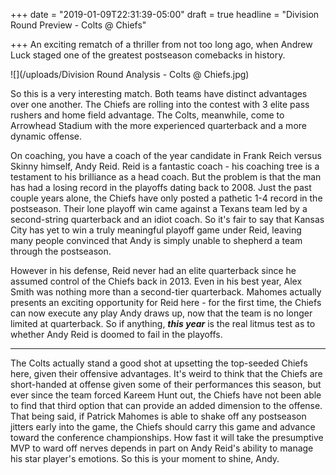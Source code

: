 +++
date = "2019-01-09T22:31:39-05:00"
draft = true
headline = "Division Round Preview - Colts @ Chiefs"

+++
An exciting rematch of a thriller from not too long ago, when Andrew Luck staged one of the greatest postseason comebacks in history.

![](/uploads/Division Round Analysis - Colts @ Chiefs.jpg)

So this is a very interesting match. Both teams have distinct advantages over one another. The Chiefs are rolling into the contest with 3 elite pass rushers and home field advantage. The Colts, meanwhile, come to Arrowhead Stadium with the more experienced quarterback and a more dynamic offense.

On coaching, you have a coach of the year candidate in Frank Reich versus Skinny himself, Andy Reid. Reid is a fantastic coach - his coaching tree is a testament to his brilliance as a head coach. But the problem is that the man has had a losing record in the playoffs dating back to 2008. Just the past couple years alone, the Chiefs have only posted a pathetic 1-4 record in the postseason. Their lone playoff win came against a Texans team led by a second-string quarterback and an idiot coach. So it's fair to say that Kansas City has yet to win a truly meaningful playoff game under Reid, leaving many people convinced that Andy is simply unable to shepherd a team through the postseason. 

However in his defense, Reid never had an elite quarterback since he assumed control of the Chiefs back in 2013. Even in his best year, Alex Smith was nothing more than a second-tier quarterback. Mahomes actually presents an exciting opportunity for Reid here - for the first time, the Chiefs can now execute any play Andy draws up, now that the team is no longer limited at quarterback. So if anything, **_this year_** is the real litmus test as to whether Andy Reid is doomed to fail in the playoffs.

***

The Colts actually stand a good shot at upsetting the top-seeded Chiefs here, given their offensive advantages. It's weird to think that the Chiefs are short-handed at offense given some of their performances this season, but ever since the team forced Kareem Hunt out, the Chiefs have not been able to find that third option that can provide an added dimension to the offense. That being said, if Patrick Mahomes is able to shake off any postseason jitters early into the game, the Chiefs should carry this game and advance toward the conference championships. How fast it will take the presumptive MVP to ward off nerves depends in part on Andy Reid's ability to manage his star player's emotions. So this is your moment to shine, Andy. 